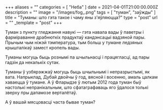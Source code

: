 +++
aliases = ""
categories = [ "Неба" ]
date = 2021-04-01T21:00:00.000Z
description = ""
image = "/images/fog_.png"
tags = [ "туман", "заўжды" ]
title = "Туманы: што гэта такое і чаму яны з'яўляюцца?"
type = "post"
url = ""
_template = "post"
+++

Туман з пункту гледжання навукі — гэта навала вады ў паветры і фарміраванне драбнюткіх прадуктаў кандэнсацыі вадзяной пары. Прычым чым ніжэй тэмпература, тым больш у тумане ледзяных крышталікаў замест кропель вады.  
  
Туманы могуць быць рознымі па шчыльнасці і працягласці, ад пары гадзін да некалькіх сутак.  
  
Туманы ў узбярэжжаў могуць быць шчыльнымі і непразрыстымі, як вата. Напрыклад, Дубай двойчы ў год, вясной і восенню, амаль цалкам хаваецца ў тумане. А ў Фларыдзе ў лютым 2012 года туман быў настолькі непранікальным, што сфатаграфаваць яго ўдалося толькі зверху пры дапамозе верталётаў.  
  
А ў вашай мясцовасці часта бывае туман?
